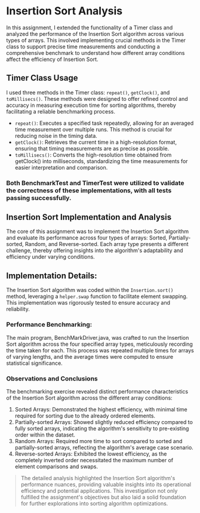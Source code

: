 # Insertion Sort Analysis
In this assignment, I extended the functionality of a Timer class and analyzed the performance of the Insertion Sort algorithm across various types of arrays. This involved implementing crucial methods in the Timer class to support precise time measurements and conducting a comprehensive benchmark to understand how different array conditions affect the efficiency of Insertion Sort.

## Timer Class Usage
I used three methods in the Timer class: `repeat()`, `getClock()`, and `toMillisecs()`. These methods were designed to offer refined control and accuracy in measuring execution time for sorting algorithms, thereby facilitating a reliable benchmarking process.

- `repeat()`: Executes a specified task repeatedly, allowing for an averaged time measurement over multiple runs. This method is crucial for reducing noise in the timing data.
- `getClock()`: Retrieves the current time in a high-resolution format, ensuring that timing measurements are as precise as possible.
- `toMillisecs()`: Converts the high-resolution time obtained from getClock() into milliseconds, standardizing the time measurements for easier interpretation and comparison.

### Both BenchmarkTest and TimerTest were utilized to validate the correctness of these implementations, with all tests passing successfully.

## Insertion Sort Implementation and Analysis

The core of this assignment was to implement the Insertion Sort algorithm and evaluate its performance across four types of arrays: Sorted, Partially-sorted, Random, and Reverse-sorted. Each array type presents a different challenge, thereby offering insights into the algorithm's adaptability and efficiency under varying conditions.

## Implementation Details: 
The Insertion Sort algorithm was coded within the `Insertion.sort()` method, leveraging a `helper.swap` function to facilitate element swapping. This implementation was rigorously tested to ensure accuracy and reliability.

### Performance Benchmarking: 

The main program, BenchMarkDriver.java, was crafted to run the Insertion Sort algorithm across the four specified array types, meticulously recording the time taken for each. This process was repeated multiple times for arrays of varying lengths, and the average times were computed to ensure statistical significance.

### Observations and Conclusions
The benchmarking exercise revealed distinct performance characteristics of the Insertion Sort algorithm across the different array conditions:

1. Sorted Arrays: Demonstrated the highest efficiency, with minimal time required for sorting due to the already ordered elements.
2. Partially-sorted Arrays: Showed slightly reduced efficiency compared to fully sorted arrays, indicating the algorithm's sensitivity to pre-existing order within the dataset.
3. Random Arrays: Required more time to sort compared to sorted and partially-sorted arrays, reflecting the algorithm's average case scenario.
4. Reverse-sorted Arrays: Exhibited the lowest efficiency, as the completely inverted order necessitated the maximum number of element comparisons and swaps.

>The detailed analysis highlighted the Insertion Sort algorithm's performance nuances, providing valuable insights into its operational efficiency and potential applications. This investigation not only fulfilled the assignment's objectives but also laid a solid foundation for further explorations into sorting algorithm optimizations.
